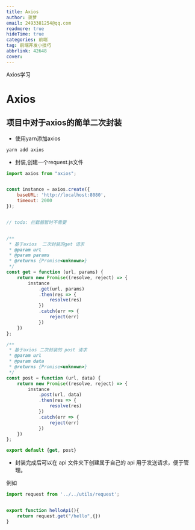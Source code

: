 ```yaml
---
title: Axios
author: 菠萝
email: 2493381254@qq.com
readmore: true
hideTime: true
categories: 前端
tag: 前端开发小技巧
abbrlink: 42648
cover:
---
```


Axios学习

# Axios

## 项目中对于axios的简单二次封装



<!-- more -->

- 使用yarn添加axios

~~~powershell
yarn add axios
~~~



- 封装,创建一个request.js文件

~~~js
import axios from "axios";


const instance = axios.create({
    baseURL: 'http://localhost:8080',
    timeout: 2000
});


// todo: 拦截器暂时不需要


/**
 * 基于axios  二次封装的get 请求
 * @param url
 * @param params
 * @returns {Promise<unknown>}
 */
const get = function (url, params) {
    return new Promise((resolve, reject) => {
        instance
            .get(url, params)
            .then(res => {
                resolve(res)
            })
            .catch(err => {
                reject(err)
            })
    })
};

/**
 * 基于axios 二次封装的 post 请求
 * @param url
 * @param data
 * @returns {Promise<unknown>}
 */
const post = function (url, data) {
    return new Promise((resolve, reject) => {
        instance
            .post(url, data)
            .then(res => {
                resolve(res)
            })
            .catch(err => {
                reject(err)
            })
    })
};

export default {get, post}
~~~



- 封装完成后可以在 api 文件夹下创建属于自己的 api 用于发送请求，便于管理。

例如

~~~js
import request from '../../utils/request';


export function helloApi(){
    return request.get("/hello",{})
}
~~~

